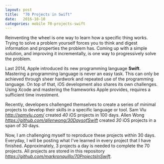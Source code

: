 ```yaml
---
layout: post
title:  "70 Projects in Swift"
date:   2016-10-10
categories: mobile 70-projects-swift
---
```


Reinventing the wheel is one way to learn how a specific thing works. Trying to solve a problem yourself forces you to think and digest information and properties the problem has. Coming up with a simple solution, and improving it incrementally, is one way to progressively solve the problem.

<!-- ios Development -->
Last 2014, Apple introduced its new programming language __Swift__. Mastering a programming language is never an easy task. This can only be achieved through sheer hardwork and repeated use of the programming language. On top of that, iOS development also shares its own challenges. Using Xcode and mastering the frameworks Apple provides, requires a sufficient time investment.

<!-- Previous challenges -->
Recently, developers challenged themselves to create a series of minimal projects to develop their skills in a specific language or tool. Sam Vlu _http://samvlu.com/_ created _40_ iOS projects in 100 days. Allen Wong _https://github.com/allenwong/30DaysofSwift_ created _30_ iOS projects in a span of 30 days. 

<!-- The Challenge -->
Now, I am challenging myself to reproduce these projects within 30 days. Everyday, I will be posting what I've learned in every project that I have finished. Approximately, 3 projects a day is needed to complete the 70 projects. All projects are stored in this repository _https://github.com/markronquillo/70ProjectsInSwift_.

